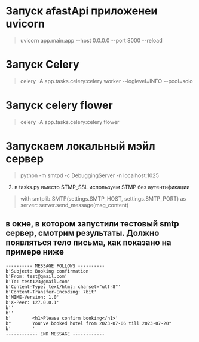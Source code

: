 # Запуск аfastApi приложенеи uvicorn

> uvicorn app.main:app --host 0.0.0.0 --port 8000 --reload

# Запуск Celery

> celery -A app.tasks.celery:celery worker --loglevel=INFO --pool=solo

# Запуск celery flower

> celery -A app.tasks.celery:celery flower

# Запускаем локальный мэйл сервер

> python -m smtpd -c DebuggingServer -n localhost:1025

2. в tasks.py вместо STMP_SSL используем STMP без аутентификации

> with smtplib.SMTP(settings.SMTP_HOST, settings.SMTP_PORT) as server:
> server.send_message(msg_content)

## в окне, в котором запустили тестовый smtp сервер, смотрим результаты. Должно появляться тело письма, как показано на примере ниже

```
---------- MESSAGE FOLLOWS ----------
b'Subject: Booking confirmation'
b'From: test@gmail.com'
b'To: test123@gmail.com'
b'Content-Type: text/html; charset="utf-8"'
b'Content-Transfer-Encoding: 7bit'
b'MIME-Version: 1.0'
b'X-Peer: 127.0.0.1'
b''
b''
b'        <h1>Please confirm booking</h1>'
b"        You've booked hotel from 2023-07-06 till 2023-07-20"
b'        '
------------ END MESSAGE ------------
```

